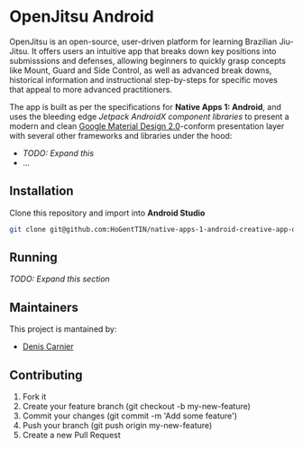 # OpenJitsu Android

OpenJitsu is an open-source, user-driven platform for learning Brazilian Jiu-Jitsu. It offers users an intuitive app that breaks down key positions into submisssions and defenses, allowing beginners to quickly grasp concepts like Mount, Guard and Side Control, as well as advanced break downs, historical information and instructional step-by-steps for specific moves that appeal to more advanced practitioners.

The app is built as per the specifications for **Native Apps 1: Android**, and uses the bleeding edge *Jetpack AndroidX component libraries* to present a modern and clean [Google Material Design 2.0](https://material.io/design)-conform presentation layer with several other frameworks and libraries under the hood:

* *TODO: Expand this*
* ...


## Installation

Clone this repository and import into **Android Studio**
```bash
git clone git@github.com:HoGentTIN/native-apps-1-android-creative-app-decrn.git openjitsu-android
```


## Running

*TODO: Expand this section*


## Maintainers

This project is mantained by:
* [Denis Carnier](http://github.com/decrn)


## Contributing

1. Fork it
2. Create your feature branch (git checkout -b my-new-feature)
3. Commit your changes (git commit -m 'Add some feature')
5. Push your branch (git push origin my-new-feature)
6. Create a new Pull Request
